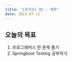 ```yaml
---
title: "[모각코] 02 : 계획"
date: 2023-07-12
---
```


## 오늘의 목표

1. 프로그래머스 한 문제 풀기
2. Springboot Testing 공부하기
